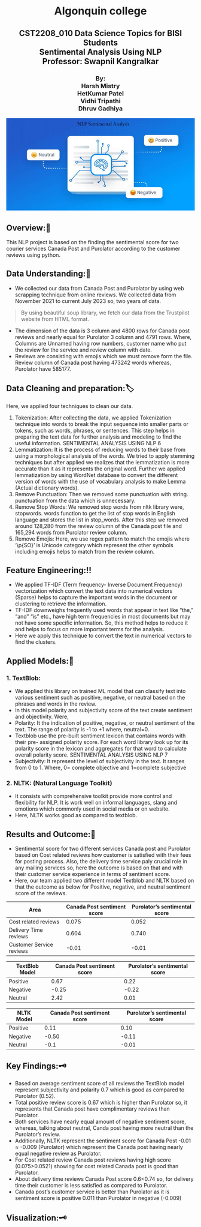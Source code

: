 <H1 align="center">
Algonquin college
</H1>
<H2 align="center">
CST2208_010 Data Science Topics for BISI Students <BR>
Sentimental Analysis Using NLP <BR>
Professor: Swapnil Kangralkar <BR>
</H2>
<H3 Align="center">
By:<BR>
Harsh Mistry<BR>
HetKumar Patel<BR>
Vidhi Tripathi <BR>
Dhruv Gadhiya<BR>

<p align="center">
  <img src="Image.jpg" alt="Image" width=""/>
</p>


## Overview::memo:
This NLP project is based on the finding the sentimental score for two courier services Canada Post and Purolator according to the customer reviews using python.

## Data Understanding::ledger:
* We collected our data from Canada Post and Purolator by using web scrapping technique from
online reviews. We collected data from November 2021 to current July 2023 so, two years of
data.
>By using beautiful soup library, we fetch our data from the Trustpilot website from HTML format. <BR>
* The dimension of the data is 3 column and 4800 rows for Canada post reviews and nearly equal
for Purolator 3 column and 4791 rows. Where, Columns are Unnamed having row numbers,
customer name who put the review for the service and review column with date.
* Reviews are consisting with emojis which we must remove form the file. Review column of
Canada post having 473242 words whereas, Purolator have 585177.

## Data Cleaning and preparation::label:
Here, we applied four techniques to clean our data.

1. Tokenization: After collecting the data, we applied Tokenization technique into words to break
the input sequence into smaller parts or tokens, such as words, phrases, or sentences. This step
helps in preparing the text data for further analysis and modeling to find the useful information.
SENTIMENTAL ANALYSIS USING NLP 6
2. Lemmatization: It is the process of reducing words to their base from using a morphological
analysis of the words. We tried to apply stemming techniques but after applied we realizes that the
lemmatization is more accurate than it as it represents the original word. Further we applied
lemmatization by using WordNet database to convert the different version of words with the use of
vocabulary analysis to make Lemma (Actual dictionary words).
3. Remove Punctuation: Then we removed some punctuation with string. punctuation from the data
which is unnecessary.
4. Remove Stop Words: We removed stop words from nltk library were, stopwords. words function
to get the list of stop words in English language and stores the list in stop_words. After this step
we removed around 128,280 from the review column of the Canada post file and 165,294 words
from Purolator review column.
5. Remove Emojis: Here, we use regex pattern to match the emojis where ‘\p{SO}’ is Unicode
category which represent the other symbols including emojis helps to match from the review
column.

## Feature Engineering::bangbang:
* We applied TF-IDF (Term frequency- Inverse Document Frequency) vectorization which convert the text data into numerical vectors (Sparse) helps to capture the important words in the document or clustering to retrieve the information.
* TF-IDF downweighs frequently used words that appear in text like “the,” “and” “is” etc., have high term frequencies in most documents but may not have some specific information. So, this method helps to reduce it and helps to focus on more important terms for the analysis.
* Here we apply this technique to convert the text in numerical vectors to find the clusters.

## Applied Models::page_facing_up:
### 1. TextBlob:
* We applied this library on trained ML model that can classify text into various sentiment such as positive, negative, or neutral based on the phrases and words in the review.
* In this model polarity and subjectivity score of the text create sentiment and objectivity. Were,
* Polarity: It the indication of positive, negative, or neutral sentiment of the text. The range of polarity is -1 to +1 where, neutral=0.
* Textblob use the pre-built sentiment lexicon that contains words with their pre- assigned polarity score. For each word library look up for its polarity score in the lexicon and aggregates for that word to calculate overall polarity score.
SENTIMENTAL ANALYSIS USING NLP 7
* Subjectivity: It represent the level of subjectivity in the text. It ranges from 0 to 1. Where, 0= complete objective and 1=complete subjective

### 2. NLTK: (Natural Language Toolkit)
* It consists with comprehensive toolkit provide more control and flexibility for NLP. It is work well on informal languages, slang and emotions which commonly used in social media or on website.
* Here, NLTK works good as compared to textblob.

## Results and Outcome::dart:
* Sentimental score for two different services Canada post and Purolator based on Cost related reviews how customer is satisfied with their fees for posting process. Also, the delivery time service paly crucial role in any mailing services so, here the outcome is based on that and with their customer service experience in terms of sentiment score.
* Here, our team applied two different model Textblob and NLTK based on that the outcome as below for Positive, negative, and neutral sentiment score of the reviews.

| Area  | Canada Post sentiment score | Purolator’s sentimental score |
| ------------- | ------------- | ------------- |
| Cost related reviews  | 0.075  | 0.052 |
| Delivery Time reviews  | 0.604  | 0.740 |
| Customer Service reviews | -0.01 | -0.01 |

| TextBlob Model  | Canada Post sentiment score | Purolator’s sentimental score |
| ------------- | ------------- | ------------- |
| Positive  | 0.67  | 0.22 |
| Negative  | -0.25  | -0.22 |
| Neutral | 2.42 | 0.01 | 

| NLTK Model | Canada Post sentiment score | Purolator’s sentimental score |
| ------------- | ------------- | ------------- |
| Positive  | 0.11  | 0.10 |
| Negative  | -0.50  | -0.11 |
| Neutral | -0.1 | -0.01 |

## Key Findings::old_key:
* Based on average sentiment score of all reviews the TextBlob model represent subjectivity and polarity 0.7 which is good as compared to Purolator (0.52).
*	Total positive review score is 0.67 which is higher than Purolator so, it represents that Canada post have complimentary reviews than Purolator.
*	Both services have nearly equal amount of negative sentiment score, whereas, talking about neutral, Canda post having more neutral than the Purolator’s review.
*	Additionally, NLTK represent the sentiment score for Canada Post -0.01 ≈ -0.009 (Purolator) which represent the Canada post having nearly equal negative review as Purolator.
*	For Cost related review Canada post reviews having high score (0.075>0.0521) showing for cost related Canada post is good than Purolator.
*	About delivery time reviews Canada Post score 0.6<0.74 so, for delivery time their customer is less satisfied as compared to Purolator.
*	Canada post’s customer service is better than Purolator as it is sentiment score is positive 0.011 than Purolator in negative (-0.009)

## Visualization::old_key:
